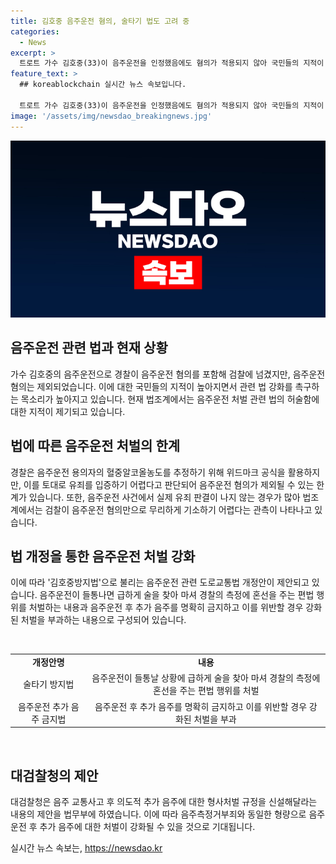 ```yaml
---
title: 김호중 음주운전 혐의, 술타기 법도 고려 중
categories:
  - News
excerpt: >
  트로트 가수 김호중(33)이 음주운전을 인정했음에도 혐의가 적용되지 않아 국민들의 지적이 높아지고 있다. 술 타기를 시도하는 음주운전자를 처벌하는 법 개정안이 논의되고 있으며, 경찰은 이를 적극 지지한다. 음주운전 혐의로 기소된 김호중의 경우 검찰이 역추산 결과만으로 유죄를 입증하기 어렵다고 판단하였고, 법조계에서도 이에 동의하는 분위기가 강하다. 국민의 지적을 계기로 음주운전 처벌 법 강화를 촉구하는 목소리가 높아지고 있으며, 이에 대한 관련 법 개정안이 국회에 제출되었다. 경찰과 대검찰청은 이에 대한 입법 필요성을 적극적으로 주장하고 있다.
feature_text: >
  ## koreablockchain 실시간 뉴스 속보입니다.

  트로트 가수 김호중(33)이 음주운전을 인정했음에도 혐의가 적용되지 않아 국민들의 지적이 높아지고 있다. 술 타기를 시도하는 음주운전자를 처벌하는 법 개정안이 논의되고 있으며, 경찰은 이를 적극 지지한다. 음주운전 혐의로 기소된 김호중의 경우 검찰이 역추산 결과만으로 유죄를 입증하기 어렵다고 판단하였고, 법조계에서도 이에 동의하는 분위기가 강하다. 국민의 지적을 계기로 음주운전 처벌 법 강화를 촉구하는 목소리가 높아지고 있으며, 이에 대한 관련 법 개정안이 국회에 제출되었다. 경찰과 대검찰청은 이에 대한 입법 필요성을 적극적으로 주장하고 있다.
image: '/assets/img/newsdao_breakingnews.jpg'
---
```


<p><img src="/assets/img/newsdao_breakingnews.jpg" alt="koreablockchain 속보" /></p>

<h2 data-ke-size="size26">음주운전 관련 법과 현재 상황</h2>

<p data-ke-size="size16">가수 김호중의 음주운전으로 경찰이 음주운전 혐의를 포함해 검찰에 넘겼지만, 음주운전 혐의는 제외되었습니다. 이에 대한 국민들의 지적이 높아지면서 관련 법 강화를 촉구하는 목소리가 높아지고 있습니다. 현재 법조계에서는 음주운전 처벌 관련 법의 허술함에 대한 지적이 제기되고 있습니다.</p>

<h2 data-ke-size="size26">법에 따른 음주운전 처벌의 한계</h2>

<p data-ke-size="size16">경찰은 음주운전 용의자의 혈중알코올농도를 추정하기 위해 위드마크 공식을 활용하지만, 이를 토대로 유죄를 입증하기 어렵다고 판단되어 음주운전 혐의가 제외될 수 있는 한계가 있습니다. 또한, 음주운전 사건에서 실제 유죄 판결이 나지 않는 경우가 많아 법조계에서는 검찰이 음주운전 혐의만으로 무리하게 기소하기 어렵다는 관측이 나타나고 있습니다.</p>

<h2 data-ke-size="size26">법 개정을 통한 음주운전 처벌 강화</h2>

<p data-ke-size="size16">이에 따라 '김호중방지법'으로 불리는 음주운전 관련 도로교통법 개정안이 제안되고 있습니다. 음주운전이 들통나면 급하게 술을 찾아 마셔 경찰의 측정에 혼선을 주는 편법 행위를 처벌하는 내용과 음주운전 후 추가 음주를 명확히 금지하고 이를 위반할 경우 강화된 처벌을 부과하는 내용으로 구성되어 있습니다.</p>

<p data-ke-size="size16">&nbsp;</p>

<table>
    <tbody>
        <tr>
            <td style="text-align: center; height: 17px;"><b>개정안명</b></td>
            <td style="text-align: center; height: 17px;"><b>내용</b></td>
        </tr>
        <tr>
            <td style="text-align: center; height: 17px;">술타기 방지법</td>
            <td style="text-align: center; height: 17px;">음주운전이 들통날 상황에 급하게 술을 찾아 마셔 경찰의 측정에 혼선을 주는 편법 행위를 처벌</td>
        </tr>
        <tr>
            <td style="text-align: center; height: 17px;">음주운전 추가 음주 금지법</td>
            <td style="text-align: center; height: 17px;">음주운전 후 추가 음주를 명확히 금지하고 이를 위반할 경우 강화된 처벌을 부과</td>
        </tr>
    </tbody>
</table>

<p data-ke-size="size16">&nbsp;</p>

<h2 data-ke-size="size26">대검찰청의 제안</h2>

<p data-ke-size="size16">대검찰청은 음주 교통사고 후 의도적 추가 음주에 대한 형사처벌 규정을 신설해달라는 내용의 제안을 법무부에 하였습니다. 이에 따라 음주측정거부죄와 동일한 형량으로 음주운전 후 추가 음주에 대한 처벌이 강화될 수 있을 것으로 기대됩니다.</p>
실시간 뉴스 속보는, <a href="https://newsdao.kr" rel="dofollow">https://newsdao.kr</a>


